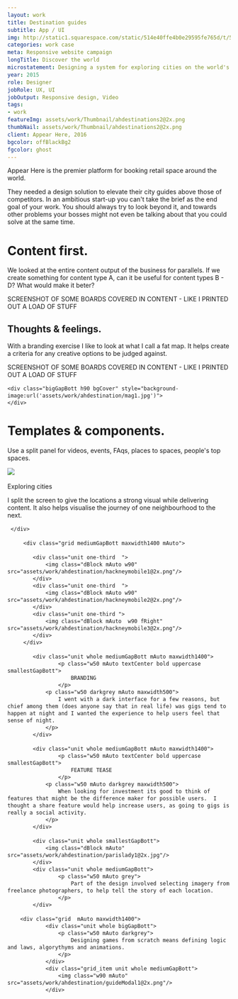 ```yaml
---
layout: work
title: Destination guides
subtitle: App / UI
img: http://static1.squarespace.com/static/514e40ffe4b0e29595fe765d/t/5647bbb0e4b072d19f90d5f1/1447541681826/?format=750w
categories: work case
meta: Responsive website campaign
longTitle: Discover the world
microstatement: Designing a system for exploring cities on the world's premier platform for booking retail space.
year: 2015
role: Designer
jobRole: UX, UI 
jobOutput: Responsive design, Video
tags: 
- work
featureImg: assets/work/Thumbnail/ahdestinations2@2x.png
thumbNail: assets/work/Thumbnail/ahdestinations2@2x.png
client: Appear Here, 2016
bgcolor: offBlackBg2
fgcolor: ghost
---
```


<div class="wider">
	<div class="grid xl-m-b">
			<div class="unit whole m-m-b s-m-l">
				<p class="w50 s-m-b firstP ghost chapter">
					Appear Here is the premier platform for booking retail space around the world.
				</p>
				<p class=" w50 grey chapter">
					They needed a design solution to elevate their city guides above those of competitors. In an ambitious start-up you can't take the brief as the end goal of your work. You should always try to look beyond it, and towards other problems your bosses might not even be talking about that you could solve at the same time.
				</p>
			</div> 	
	</div>
</div>

<div class="wider whitebg">
	 <div class="grid maxwidth1400 mAuto xl-m-b"> 
		<div class="unit whole dBlock xl-m-b xl-m-t">
			<h1 class="w50 s-m-l chapter">Content first.</h1>
		</div>	 	
      	<div class="unit one-third s-m-l s-m-t m-m-b">
	      	<p class="">
	      		We looked at the entire content output of the business for parallels.  If we create something for content type A, can it be useful for content types B - D?  What would make it beter?   
	      	</p>
	      	<p>SCREENSHOT OF SOME BOARDS COVERED IN CONTENT - LIKE I PRINTED OUT A LOAD OF STUFF</p>
      	</div>			
		<div class="unit whole dBlock xl-m-b xl-m-t">
			<h2 class="w50 s-m-l">Thoughts & feelings.</h2>
		</div>		
      	<div class="unit one-third s-m-l s-m-t m-m-b">
	      	<p class="">
	      		With a branding exercise I like to look at what I call a fat map.  It helps create a criteria for any creative options to be judged against.
	      	</p>
	      	<p>SCREENSHOT OF SOME BOARDS COVERED IN CONTENT - LIKE I PRINTED OUT A LOAD OF STUFF</p>
      	</div>		
	</div>

	<div class="bigGapBott h90 bgCover" style="background-image:url('assets/work/ahdestination/mag1.jpg')">
	</div>


<div class="wider">	      
	 <div class="grid maxwidth1400 mAuto xl-m-b"> 
		<div class="unit whole dBlock xl-m-b xl-m-t">
			<h1 class="w50 s-m-l">Templates &amp; components.</h1>
		</div>	
      	<div class="unit one-third s-m-l s-m-t m-m-b">
	      	<p class="">
	      		Use a split panel for videos, events, FAqs, places to spaces, people's top spaces.  
	      	</p>
	      <!--	<p>SCREENSHOT OF SOME BOARDS COVERED IN CONTENT - LIKE I PRINTED OUT A LOAD OF STUFF</p>-->
      	</div>		 	
	 	<div class="unit whole">
	 		<img class="mediumGapBott dBlock mAuto" src="assets/work/ahdestination/hackneytop1@2x.png"/> 
	 	</div>
			<div class="unit whole bigGapBott">
				<p class="w50 mAuto textCenter bold uppercase smallestGapBott">
					Exploring cities
				</p>
				<p class="w50 mAuto darkgrey maxwidth500">
					I split the screen to give the locations a strong visual while delivering content.  It also helps visualise the journey of one neighbourhood to the next.	
				</p>
			</div> 			 	
	</div>
</div>

<div class="wider">
	 	<div class="unit whole">
	 		<!--<img class="mediumGapBott dBlock mAuto" src="https://d13yacurqjgara.cloudfront.net/users/40433/screenshots/1748038/userguide__1_.gif"/> -->
	 	</div>
			

	 </div>

		 <div class="grid mediumGapBott maxwidth1400 mAuto">

		 	<div class="unit one-third  ">
		 		<img class="dBlock mAuto w90" src="assets/work/ahdestination/hackneymobile1@2x.png"/> 
		 	</div>	
		 	<div class="unit one-third  ">
		 		<img class="dBlock mAuto w90" src="assets/work/ahdestination/hackneymobile2@2x.png"/> 
		 	</div>
		 	<div class="unit one-third ">
		 		<img class="dBlock mAuto  w90 fRight" src="assets/work/ahdestination/hackneymobile3@2x.png"/> 
		 	</div>				 				 	
		 </div> 

		 	<div class="unit whole mediumGapBott mAuto maxwidth1400">
					<p class="w50 mAuto textCenter bold uppercase smallestGapBott">
						BRANDING
					</p>		 		
		 		<p class="w50 darkgrey mAuto maxwidth500">
		 			I went with a dark interface for a few reasons, but chief among them (does anyone say that in real life) was gigs tend to happen at night and I wanted the experience to help users feel that sense of night.
		 		</p>
		 	</div>			 

		 	<div class="unit whole mediumGapBott mAuto maxwidth1400">
					<p class="w50 mAuto textCenter bold uppercase smallestGapBott">
						FEATURE TEASE
					</p>		 		
		 		<p class="w50 mAuto darkgrey maxwidth500">
		 			When looking for investment its good to think of features that might be the difference maker for possible users.  I thought a share feature would help increase users, as going to gigs is really a social activity.
		 		</p>
		 	</div>	
	
		 	<div class="unit whole smallestGapBott">
		 		<img class="dBlock mAuto" src="assets/work/ahdestination/parislady1@2x.jpg"/> 
		 	</div>		
			<div class="unit whole mediumGapBott">
					<p class="w50 mAuto grey">
						Part of the design involved selecting imagery from freelance photographers, to help tell the story of each location. 
					</p>						 		 
			</div>

		<div class="grid  mAuto maxwidth1400">
				<div class="unit whole bigGapBott">
					<p class="w50 mAuto darkgrey">
						Designing games from scratch means defining logic and laws, algorythyms and animations.  
					</p>
				</div> 	
				<div class="grid_item unit whole mediumGapBott">
					<img class="w90 mAuto" src="assets/work/ahdestination/guideModal1@2x.png"/>	
				</div>


	
</div>


</div>
